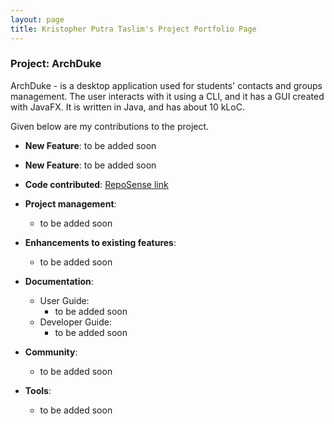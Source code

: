 ```yaml
---
layout: page
title: Kristopher Putra Taslim's Project Portfolio Page
---
```


### Project: ArchDuke

ArchDuke - is a desktop application used for students' contacts and groups management. The user interacts with it using a CLI, and it has a GUI created with JavaFX. It is written in Java, and has about 10 kLoC.

Given below are my contributions to the project.

* **New Feature**: to be added soon

* **New Feature**: to be added soon

* **Code contributed**: [RepoSense link](https://nus-cs2103-ay2122s2.github.io/tp-dashboard/?search=kristopherptaslim&breakdown=true&sort=groupTitle&sortWithin=title&since=2022-02-18&timeframe=commit&mergegroup=&groupSelect=groupByRepos&checkedFileTypes=docs~functional-code~test-code~other&tabOpen=true&tabType=authorship&tabAuthor=kahleongq&tabRepo=AY2122S2-CS2103-W16-3%2Ftp%5Bmaster%5D&authorshipIsMergeGroup=false&authorshipFileTypes=&authorshipIsBinaryFileTypeChecked=false&zA=kahleongq&zR=AY2122S2-CS2103-W16-3%2Ftp%5Bmaster%5D&zACS=NaN&zS=2022-02-18&zFS=kahleongq&zU=2022-03-03&zMG=false&zFTF=commit&zFGS=groupByRepos&zFR=false)

* **Project management**:
    * to be added soon

* **Enhancements to existing features**:
    * to be added soon

* **Documentation**:
    * User Guide:
        * to be added soon
    * Developer Guide:
        * to be added soon

* **Community**:
    * to be added soon

* **Tools**:
    * to be added soon
    
